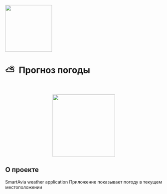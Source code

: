 [<img src="https://storage.googleapis.com/cms-storage-bucket/6a07d8a62f4308d2b854.svg"  width="150">](https://flutter.dev/)
# ⛅&nbsp;&nbsp;Прогноз погоды

<br/>
<p align="center">
  <img src="https://github.com/RNOVOSELOV/flutter_smartweather/blob/main/sw.gif" width="200"/>
</p>

## О проекте
SmartAvia weather application
Приложение показывает погоду в текущем местоположении

